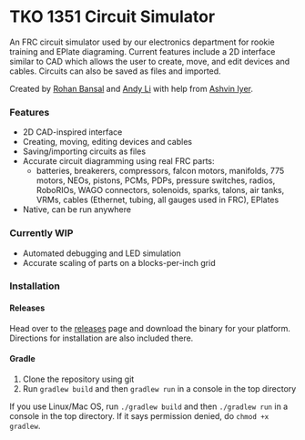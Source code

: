 # TKO 1351 Circuit Simulator
<!--- ![TKO 1351 Circuit Simulator](core/assets/img/circuitsim.png) --->

An FRC circuit simulator used by our electronics department for rookie training and EPlate diagraming. Current features include a 2D interface similar to CAD which allows the user to create, move, and edit devices and cables. Circuits can also be saved as files and imported.

Created by [Rohan Bansal](https://github.com/Rohan-Bansal) and [Andy Li](https://github.com/AndyLi23) with help from [Ashvin Iyer](https://github.com/ashviniyer21).

### Features

- 2D CAD-inspired interface
- Creating, moving, editing devices and cables
- Saving/importing circuits as files
- Accurate circuit diagramming using real FRC parts: 
  - batteries, breakerers, compressors, falcon motors, manifolds, 775 motors, NEOs, pistons, PCMs, PDPs, pressure switches, radios, RoboRIOs, WAGO connectors, solenoids, sparks, talons, air tanks, VRMs, cables (Ethernet, tubing, all gauges used in FRC), EPlates
- Native, can be run anywhere

### Currently WIP

- Automated debugging and LED simulation
- Accurate scaling of parts on a blocks-per-inch grid

### Installation

#### Releases

Head over to the [releases](https://github.com/MittyRobotics/tko-electronics-sim/releases) page and download the binary for your platform. Directions for installation are also included there.

#### Gradle

1. Clone the repository using git
2. Run `gradlew build` and then `gradlew run` in a console in the top directory

If you use Linux/Mac OS, run `./gradlew build` and then `./gradlew run` in a console in the top directory. If it says permission denied, do `chmod +x gradlew`.
